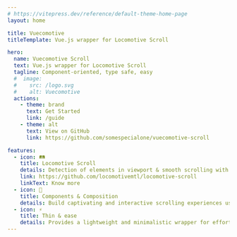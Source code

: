 ```yaml
---
# https://vitepress.dev/reference/default-theme-home-page
layout: home

title: Vuecomotive
titleTemplate: Vue.js wrapper for Locomotive Scroll

hero:
  name: Vuecomotive Scroll
  text: Vue.js wrapper for Locomotive Scroll
  tagline: Component-oriented, type safe, easy
  #  image:
  #    src: /logo.svg
  #    alt: Vuecomotive
  actions:
    - theme: brand
      text: Get Started
      link: /guide
    - theme: alt
      text: View on GitHub
      link: https://github.com/somespecialone/vuecomotive-scroll

features:
  - icon: 🛤️
    title: Locomotive Scroll
    details: Detection of elements in viewport & smooth scrolling with parallax.
    link: https://github.com/locomotivemtl/locomotive-scroll
    linkText: Know more
  - icon: 🧩
    title: Components & Composition
    details: Build captivating and interactive scrolling experiences using native Vue.js features.
  - icon: ⚡
    title: Thin & ease
    details: Provides a lightweight and minimalistic wrapper for effortless integration with Locomotive Scroll.
---
```

